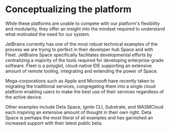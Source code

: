 # Conceptualizing the platform

While these platforms are unable to compete with our platform's flexibility and modularity, they offer an insight into the mindset required to understand what motivated the need for our system.

JetBrains currently has one of the most robust technical examples of the process we are trying to perfect in their developer hub Space and with Fleet. JetBrains Space specifically facilitates developmental efforts by centralizing a majority of the tools required for developing enterprise-grade software. Fleet is a polyglot, cloud-native IDE supporting an extensive amount of remote tooling, integrating and extending the power of Space.&#x20;

Mega-corporations such as Apple and Microsoft have recently taken to migrating the traditional services, congregating them into a single cloud platform enabling users to make the best use of their services regardless of the active device.&#x20;

Other examples include Deta Space, Ignite CLI, Substrate, and WASMCloud each inspiring an extensive amount of thought in their own right. Deta Space is perhaps the most literal of all examples and has garnished an increased support with their latest public beta.

&#x20;
